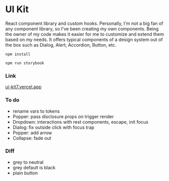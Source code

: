 # UI Kit

React component library and custom hooks. Personally, I'm not a big fan of any component library, so I've been creating my own components. Being the owner of my code makes it easier for me to customize and extend them based on my needs. It offers typical components of a design system out of the box such as Dialog, Alert, Accordion, Button, etc.

`npm install`

`npm run storybook`

### Link

[ui-kit7.vercel.app](https://ui-kit7.vercel.app/)

### To do

- rename vars to tokens
- Popper: pass disclosure props on trigger render
- Dropdown: interactions with rest components, escape, init focus
- Dialog: fix outside click with focus trap
- Popper: add arrow
- Collapse: fade out

### Diff

- grey to neutral
- grey default is black
- plain button
